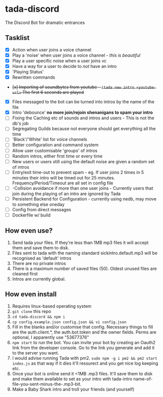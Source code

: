 # tada-discord

The Discord Bot for dramatic entrances

## Tasklist

- [x] Action when user joins a voice channel
- [x] Play a 'noise' when user joins a voice channel - _this is beautiful_
- [x] Play a user specific noise when a user joins vc
- [x] Have a way for a user to decide to _not_ have an intro
- [x] 'Playing Status'
- [x] Rewritten commands
- <strike>[x] Importing of soundbytes from youtube - `!tada new intro <youtube-url>` The first 6 seconds are played</strike>
- [x] Files messaged to the bot can be turned into intros by the name of the file
- [x] Intro 'debounce' **no more join/rejoin shenanigans to spam your intro**
- [ ] Fixing the Caching etc of sounds and intros and users - This is not the db's job
- [ ] Segregating Guilds because not everyone should get everything all the time
- [ ] 'Black'/'White' list for voice channels
- [ ] Better configuration and command system
- [ ] Allow user customisable 'groups' of intros
- [ ] Random intros, either first time or every time
- [ ] New users or users still using the default noise are given a random set of intros
- [ ] Entry/exit time-out to prevent spam - eg. If user joins 2 times in 5 minutes their intro will be timed out for 25 minutes. Frequency/Period/Timeout are all set in config file
- [ ] -Collision avoidance if more than one user joins - Currently users that join during the playing of an intro are ignored by Tada
- [ ] Persistent Backend for Configuration - currently using nedb, may move to something else oneday
- [ ] Config from direct messages
- [ ] Dockerfile w/ build

## How even use?

1. Send tada your files. If they're less than 1MB mp3 files it will accept them and save them to disk.
2. Files sent to tada with the naming standard sickintro.default.mp3 will be recognised as 'default' intros
3. There are no private intros
4. There is a maximum number of saved files (50). Oldest unused files are cleaned first
5. Intros are currently global.

## How even install

1. Requires linux-based operating system
2. `git clone` this repo
3. `cd tada-discord && npm i`
4. `cp config.example.json config.json && vi config.json`
5. Fill in the blanks and/or customise that config. Necessary things to fill are the auth.client.\*, the auth.bot.token and the owner fields. Perms are optional, I apparently use "53677376"
6. `npm start` to run the bot. You can invite your bot by creating an Oauth2 link from the developer console. Go to the link you generate and add it to the server you want.
7. I would advise running Tada with pm2. `sudo npm -g i pm2 && pm2 start index.js` as that way if it dies it'll ressurect and you get nice log keeping etc.
8. Once your bot is online send it <1MB .mp3 files. It'll save them to disk and make them available to set as your intro with tada-intro name-of-file-you-sent-minus-the-.mp3-bit.
9. Make a Baby Shark intro and troll your friends (and yourself)
